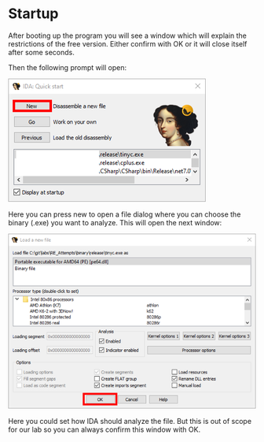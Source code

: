 # Startup
After booting up the program you will see a window which will explain the restrictions of the free version. Either confirm with OK or it will close itself after some seconds.

Then the following prompt will open:

![](../images/quickStart.png)

Here you can press new to open a file dialog where you can choose the binary (.exe) you want to analyze. This will open the next window:

![](../images/loadANewFile.png)

Here you could set how IDA should analyze the file. But this is out of scope for our lab so you can always confirm this window with OK.